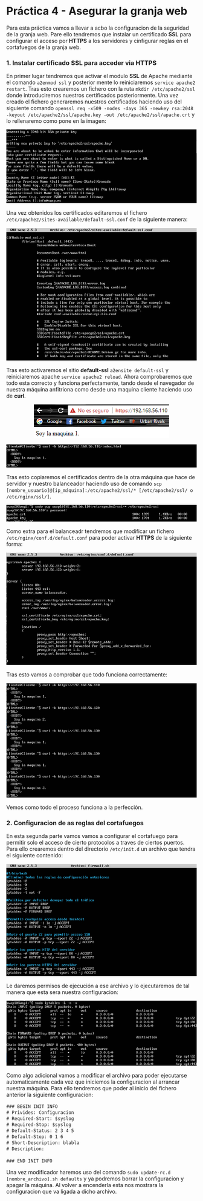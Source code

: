 # Práctica 4 - Asegurar la granja web
Para esta práctica vamos a llevar a acbo la configuracion de la seguridad de la granja web.
Pare ello tendremos que instalar un certificado **SSL** para configurar el acceso por **HTTPS** a los servidores y cinfigurar reglas en el cortafuegos de la granja web.

### 1. Instalar certificado SSL para acceder via HTTPS
En primer lugar tendremos que activar el modulo **SSL** de Apache mediante el comando `a2enmod ssl` y posterior mente lo reiniciaremos `service apache2 restart`. 
Tras esto crearemos un fichero con la ruta `mkdir /etc/apache2/ssl` donde introduciremos nuestros certificados posteriormente. Una vez creado el fichero generaremos nuestros certificados haciendo uso del siguiente comando `openssl req -x509 -nodes -days 365 -newkey rsa:2048 -keyout
/etc/apache2/ssl/apache.key -out /etc/apache2/ssl/apache.crt` y lo rellenaremo como pone en la imagen:

<p align="center"> <img src="https://github.com/JmZero/SWAP/blob/master/Practica4/SSL1.png" title="SSL1.png"> </p>

Una vez obtenidos los certificados editaremos el fichero `/etc/apache2/sites-available/default-ssl.conf` de la siguiente manera:

<p align="center"> <img src="https://github.com/JmZero/SWAP/blob/master/Practica4/SSL2.png" title="SSL2.png"> </p>

Tras esto activaremos el sitio **default-ssl** `a2ensite default-ssl` y reiniciaremos apache `service apache2 reload`. Ahora comprobaremos que todo esta correcto y funciona perfectamente, tando desde el navegador de nuestra máquina anfitriona como desde una maquina cliente haciendo uso de **curl**.

<p align="center"> <img src="https://github.com/JmZero/SWAP/blob/master/Practica4/SSL3.png" title="SSL3.png"> </p>
<p align="center"> <img src="https://github.com/JmZero/SWAP/blob/master/Practica4/SSL4.png" title="SSL4.png"> </p>

Tras esto copiaremos el certificados dentro de la otra máquina que hace de servidor y nuestro balanceador haciendo uso de comando `scp [nombre_usuario]@[ip_máquina]:/etc/apache2/ssl/* [/etc/apache2/ssl/ o /etc/nginx/ssl/]`. 

<p align="center"> <img src="https://github.com/JmZero/SWAP/blob/master/Practica4/SSL5.png" title="SSL5.png"> </p>

Como extra para el balanceadr tendremos que modificar un fichero `/etc/nginx/conf.d/default.conf` para poder activar **HTTPS** de la siguiente forma: 

<p align="center"> <img src="https://github.com/JmZero/SWAP/blob/master/Practica4/SSL6.png" title="SSL6.png"> </p>

Tras esto vamos a comprobar que todo funciona correctamente:

<p align="center"> <img src="https://github.com/JmZero/SWAP/blob/master/Practica4/SSL7.png" title="SSL7.png"> </p>

Vemos como todo el proceso funciona a la perfección.


### 2. Configuracion de as reglas del cortafuegos
En esta segunda parte vamos vamos a configurar el cortafuego para permitir solo el acceso de cierto protocolos a traves de ciertos puertos. Para ello crearemos dentro del directorio `/etc/init.d` un archivo que tendra el siguiente contenido:

<p align="center"> <img src="https://github.com/JmZero/SWAP/blob/master/Practica4/IpTables.png" title="IpTables.png"> </p>

Le daremos permisos de ejecución a ese archivo y lo ejecutaremos de tal manera que esta sera nuestra configuracion: 

<p align="center"> <img src="https://github.com/JmZero/SWAP/blob/master/Practica4/IpTables2.png" title="IpTables2.png"> </p>

Como algo adicional vamos a modificar el archivo para poder ejecutarse automaticamente cada vez que iniciemos la configuracion al arrancar nuestra máquina. Para ello tendremos que poder al inicio del fichero anterior la siguiente configuracion:
```
### BEGIN INIT INFO
# Privides: Configuracion
# Required-Start: $syslog
# Required-Stop: $syslog
# Default-Status: 2 3 4 5
# Default-Stop: 0 1 6
# Short-Description: blabla
# Description: 

### END INIT INFO
```

Una vez modificador haremos uso del comando `sudo update-rc.d [nombre_archivo].sh defaults` y ya podremos borrar la configuracion y apagar la máquina. Al volver a encenderla esta nos mostrara la configuracion que va ligada a dicho archivo.
